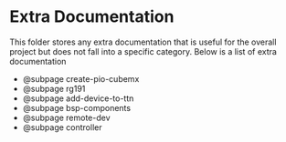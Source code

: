 # Extra Documentation

This folder stores any extra documentation that is useful for the overall project but does not fall into a specific category. Below is a list of extra documentation

- @subpage create-pio-cubemx
- @subpage rg191
- @subpage add-device-to-ttn
- @subpage bsp-components
- @subpage remote-dev
- @subpage controller
